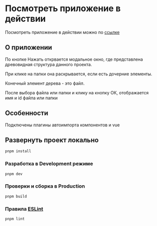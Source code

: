 # Посмотреть приложение в действии

Посмотреть приложение в действии можно по [ссылке](https://tree-view-vue-ts.vercel.app/)

## О приложении

По кнопке Нажать открвается модальное окно, где представлена древовидная структура данного проекта.

При клике на папки она раскрывается, если есть дочерние элементы.

Конечный элемент дерева - это файл.

После выбора файла или папки и клику на кнопку ОК, отображается имя и id файла или папки

## Особенности

Подключены плагины автоимпорта компонентов и vue

## Развернуть проект локально

```sh
pnpm install
```

### Разработка в Development режиме

```sh
pnpm dev
```

### Проверки и сборка в Production

```sh
pnpm build
```

### Правила [ESLint](https://eslint.org/)

```sh
pnpm lint
```
